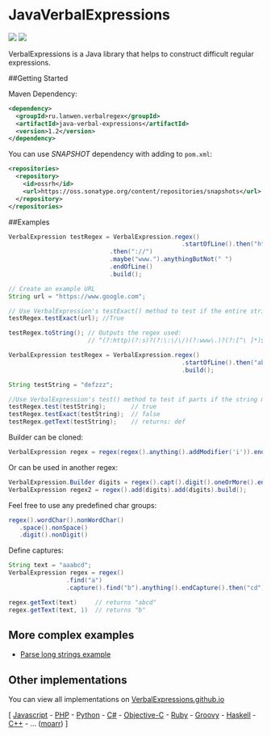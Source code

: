 JavaVerbalExpressions
=====================
[<img src="http://img.shields.io/github/release/VerbalExpressions/JavaVerbalExpressions.svg?style=flat">](https://github.com/VerbalExpressions/JavaVerbalExpressions/releases/latest)
[<img src="http://img.shields.io/badge/ported%20from-%20JSVerbalExpressions-orange.svg?style=flat">](https://github.com/VerbalExpressions/JSVerbalExpressions)

VerbalExpressions is a Java library that helps to construct difficult regular expressions.



##Getting Started

Maven Dependency:

```xml
<dependency>
  <groupId>ru.lanwen.verbalregex</groupId>
  <artifactId>java-verbal-expressions</artifactId>
  <version>1.2</version>
</dependency>
```

You can use *SNAPSHOT* dependency with adding to `pom.xml`:
```xml
<repositories>
  <repository>
    <id>ossrh</id>
    <url>https://oss.sonatype.org/content/repositories/snapshots</url>
  </repository>
</repositories>
```

##Examples
```java
VerbalExpression testRegex = VerbalExpression.regex()
                                                .startOfLine().then("http").maybe("s")
	           				.then("://")
	           				.maybe("www.").anythingButNot(" ")
	           				.endOfLine()
	           				.build();

// Create an example URL
String url = "https://www.google.com";

// Use VerbalExpression's testExact() method to test if the entire string matches the regex
testRegex.testExact(url); //True

testRegex.toString(); // Outputs the regex used:
                      // ^(?:http)(?:s)?(?:\:\/\/)(?:www\.)?(?:[^\ ]*)$

```

```java
VerbalExpression testRegex = VerbalExpression.regex()
                                                .startOfLine().then("abc").or("def")
                                                .build();

String testString = "defzzz";

//Use VerbalExpression's test() method to test if parts if the string match the regex
testRegex.test(testString);       // true
testRegex.testExact(testString);  // false
testRegex.getText(testString);    // returns: def
```

Builder can be cloned:
```java
VerbalExpression regex = regex(regex().anything().addModifier('i')).endOfLine().build();
``` 

Or can be used in another regex: 
```java
VerbalExpression.Builder digits = regex().capt().digit().oneOrMore().endCapt().tab();
VerbalExpression regex2 = regex().add(digits).add(digits).build();
``` 

Feel free to use any predefined char groups: 
```java
regex().wordChar().nonWordChar()
   .space().nonSpace()
   .digit().nonDigit()
```

Define captures:
```java 
String text = "aaabcd";
VerbalExpression regex = regex()
                .find("a")
                .capture().find("b").anything().endCapture().then("cd").build();

regex.getText(text)     // returns "abcd"
regex.getText(text, 1)  // returns "b"
``` 

## More complex examples 
* [Parse long strings example](https://github.com/VerbalExpressions/JavaVerbalExpressions/wiki/Parse-long-strings-example)

## Other implementations  
You can view all implementations on [VerbalExpressions.github.io](http://VerbalExpressions.github.io) 

[
[Javascript](https://github.com/VerbalExpressions/JSVerbalExpressions) - 
[PHP](https://github.com/VerbalExpressions/PHPVerbalExpressions) - 
[Python](https://github.com/VerbalExpressions/PythonVerbalExpressions) - 
[C#](https://github.com/VerbalExpressions/CSharpVerbalExpressions) - 
[Objective-C](https://github.com/VerbalExpressions/ObjectiveCVerbalExpressions) - 
[Ruby](https://github.com/ryan-endacott/verbal_expressions) - 
[Groovy](https://github.com/VerbalExpressions/GroovyVerbalExpressions) - 
[Haskell](https://github.com/VerbalExpressions/HaskellVerbalExpressions) - 
[C++](https://github.com/VerbalExpressions/CppVerbalExpressions) - ... ([moarr](https://github.com/VerbalExpressions)) ] 
